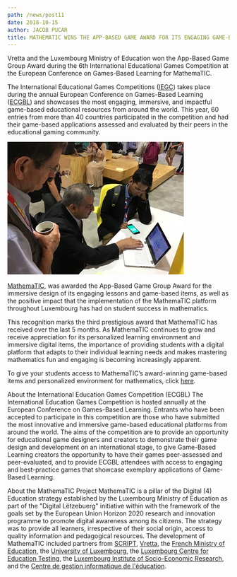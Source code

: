 ```yaml
---
path: /news/post11
date: 2018-10-15
author: JACOB PUCAR
title: MATHEMATIC WINS THE APP-BASED GAME AWARD FOR ITS ENGAGING GAME-BASED DESIGN AND IMPACT ON STUDENT SUCCESS IN LUXEMBOURG
---
```


Vretta and the Luxembourg Ministry of Education won the App-Based Game Group Award during the 6th International Educational Games Competition at the European Conference on Games-Based Learning for MathemaTIC.

The International Educational Games Competitions ([IEGC](https://www.academic-conferences.org/conferences/ecgbl/ecgbl-international-educational-games-competition/)) takes place during the annual European Conference on Games-Based Learning ([ECGBL](https://www.academic-conferences.org/conferences/ecgbl/)) and showcases the most engaging, immersive, and impactful game-based educational resources from around the world. This year, 60 entries from more than 40 countries participated in the competition and had their game-based applications assessed and evaluated by their peers in the educational gaming community.

![](3.jpeg)

[MathemaTIC](http://mathematic.org/), was awarded the App-Based Game Group Award for the immersive design of its engaging lessons and game-based items, as well as the positive impact that the implementation of the MathemaTIC platform throughout Luxembourg has had on student success in mathematics.

This recognition marks the third prestigious award that MathemaTIC has received over the last 5 months. As MathemaTIC continues to grow and receive appreciation for its personalized learning environment and immersive digital items, the importance of providing students with a digital platform that adapts to their individual learning needs and makes mastering mathematics fun and engaging is becoming increasingly apparent.

To give your students access to MathemaTIC’s award-winning game-based items and personalized environment for mathematics, click [here](info@mathmatic.org).

About the International Education Games Competition (ECGBL)
The International Education Games Competition is hosted annually at the European Conference on Games-Based Learning. Entrants who have been accepted to participate in this competition are those who have submitted the most innovative and immersive game-based educational platforms from around the world. The aims of the competition are to provide an opportunity for educational game designers and creators to demonstrate their game design and development on an international stage, to give Game-Based Learning creators the opportunity to have their games peer-assessed and peer-evaluated, and to provide ECGBL attendees with access to engaging and best-practice games that showcase exemplary applications of Game-Based Learning.

About the MathemaTIC Project
MathemaTIC is a pillar of the Digital (4) Education strategy established by the Luxembourg Ministry of Education as part of the "Digital Lëtzebuerg" initiative within with the framework of the goals set by the European Union Horizon 2020 research and innovation programme to promote digital awareness among its citizens. The strategy was to provide all learners, irrespective of their social origin, access to quality information and pedagogical resources. The development of MathemaTIC included partners from [SCRIPT](https://portal.education.lu/script/), [Vretta](http://www.vretta.com/), the [French Ministry of Education](http://www.education.gouv.fr/), the [University of Luxembourg](https://wwwen.uni.lu/), the [Luxembourg Centre for Education Testing](https://wwwen.uni.lu/recherche/.../luxembourg_centre_for_educational_testing_lucet), the [Luxembourg Institute of Socio-Economic Research](https://www.liser.lu/), and the [Centre de gestion informatique de l'éducation](http://portal.education.lu/cgie).
